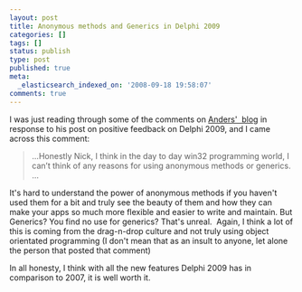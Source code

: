 ```yaml
---
layout: post
title: Anonymous methods and Generics in Delphi 2009
categories: []
tags: []
status: publish
type: post
published: true
meta:
  _elasticsearch_indexed_on: '2008-09-18 19:58:07'
comments: true
---
```

<p>I was just reading through some of the comments on <a href="http://blogs.codegear.com/ao/2008/09/17/38947">Anders'&#160; blog</a> in response to his post on positive feedback on Delphi 2009, and I came across this comment:</p>  <blockquote>   <p>...Honestly Nick, I think in the day to day win32 programming world, I can&#8217;t think of any reasons for using anonymous methods or generics. ...</p> </blockquote>  <p>It's hard to understand the power of anonymous methods if you haven't used them for a bit and truly see the beauty of them and how they can make your apps so much more flexible and easier to write and maintain. But Generics? You find no use for generics? That's unreal.&#160; Again, I think a lot of this is coming from the drag-n-drop culture and not truly using object orientated programming (I don't mean that as an insult to anyone, let alone the person that posted that comment)</p>  <p>In all honesty, I think with all the new features Delphi 2009 has in comparison to 2007, it is well worth it. </p>
